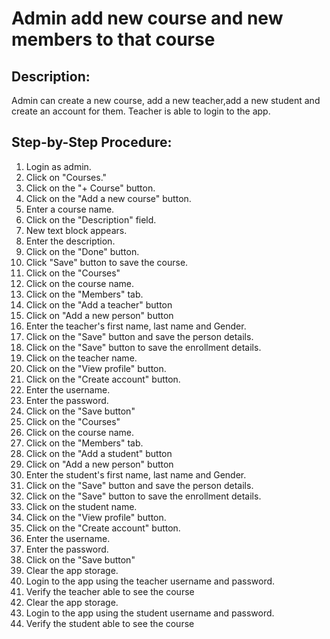 # Admin add new course and new members to that course

## Description:

Admin can create a new course, add a new teacher,add a new student and create an account for them. Teacher is
able to login to the app.

## Step-by-Step Procedure:

1. Login as admin.
2. Click on "Courses."
3. Click on the "+ Course" button.
4. Click on the "Add a new course" button.
5. Enter a course name.
6. Click on the "Description" field.
7. New text block appears.
8. Enter the description.
9. Click on the "Done" button.
10. Click "Save" button to save the course.
11. Click on the "Courses"
12. Click on the course name.
13. Click on the "Members" tab.
14. Click on the "Add a teacher" button
15. Click on "Add a new person" button
16. Enter the teacher's first name, last name and Gender.
17. Click on the "Save" button and save the person details.
18. Click on the "Save" button to save the enrollment details.
19. Click on the teacher name.
20. Click on the "View profile" button.
21. Click on the "Create account" button.
22. Enter the username.
23. Enter the password.
24. Click on the "Save button"
25. Click on the "Courses"
26. Click on the course name. 
27. Click on the "Members" tab. 
28. Click on the "Add a student" button 
29. Click on "Add a new person" button 
30. Enter the student's first name, last name and Gender. 
31. Click on the "Save" button and save the person details. 
32. Click on the "Save" button to save the enrollment details. 
33. Click on the student name. 
34. Click on the "View profile" button. 
35. Click on the "Create account" button. 
36. Enter the username. 
37. Enter the password. 
38. Click on the "Save button"
39. Clear the app storage. 
40. Login to the app using the teacher username and password.
41. Verify the teacher able to see the course 
42. Clear the app storage. 
43. Login to the app using the student username and password. 
44. Verify the student able to see the course